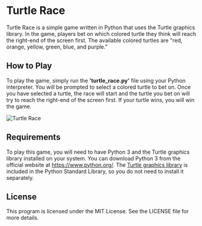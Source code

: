 # Turtle Race
Turtle Race is a simple game written in Python that uses the Turtle graphics library. In the game, players bet on which colored turtle they think will reach the right-end of the screen first. The available colored turtles are "red, orange, yellow, green, blue, and purple."

## How to Play
To play the game, simply run the **'turtle_race.py'** file using your Python interpreter. You will be prompted to select a colored turtle to bet on. Once you have selected a turtle, the race will start and the turtle you bet on will try to reach the right-end of the screen first. If your turtle wins, you will win the game.

![Turtle Race](https://i.imgur.com/yEOqqds.png)

## Requirements
To play this game, you will need to have Python 3 and the Turtle graphics library installed on your system. You can download Python 3 from the official website at https://www.python.org/. The [Turtle graphics library](https://docs.python.org/3/library/turtle.html) is included in the Python Standard Library, so you do not need to install it separately.

## License
This program is licensed under the MIT License. See the LICENSE file for more details.
